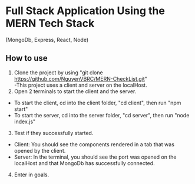 # Full Stack Application Using the MERN Tech Stack  
(MongoDb, Express, React, Node)

## How to use
1. Clone the project by using "git clone https://github.com/NguyenVBRC/MERN-CheckList.git"  
-This project uses a client and server on the localHost.
2. Open 2 terminals to start the client and the server.
- To start the client, cd into the client folder, "cd client", then run "npm start"
- To start the server, cd into the server folder, "cd server", then run "node index.js"
3. Test if they successfully started.
- Client: You should see the components rendered in a tab that was opened by the client.
- Server: In the terminal, you should see the port was opened on the localHost and that MongoDb has successfully connected.
4. Enter in goals.
